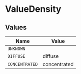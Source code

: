 # ValueDensity


## Values

| Name           | Value          |
| -------------- | -------------- |
| `UNKNOWN`      |                |
| `DIFFUSE`      | diffuse        |
| `CONCENTRATED` | concentrated   |